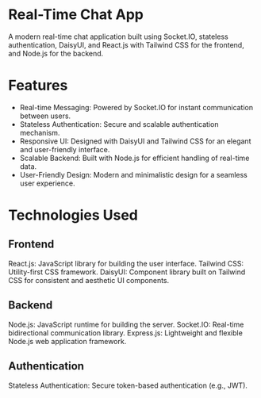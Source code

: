 # Real-Time Chat App
A modern real-time chat application built using Socket.IO, stateless authentication, DaisyUI, and React.js with Tailwind CSS for the frontend, and Node.js for the backend.

# Features

- Real-time Messaging: Powered by Socket.IO for instant communication between users.
- Stateless Authentication: Secure and scalable authentication mechanism.
- Responsive UI: Designed with DaisyUI and Tailwind CSS for an elegant and user-friendly interface.
- Scalable Backend: Built with Node.js for efficient handling of real-time data.
- User-Friendly Design: Modern and minimalistic design for a seamless user experience.

# Technologies Used

## Frontend
React.js: JavaScript library for building the user interface.
Tailwind CSS: Utility-first CSS framework.
DaisyUI: Component library built on Tailwind CSS for consistent and aesthetic UI components.

## Backend
Node.js: JavaScript runtime for building the server.
Socket.IO: Real-time bidirectional communication library.
Express.js: Lightweight and flexible Node.js web application framework.

## Authentication
Stateless Authentication: Secure token-based authentication (e.g., JWT).
